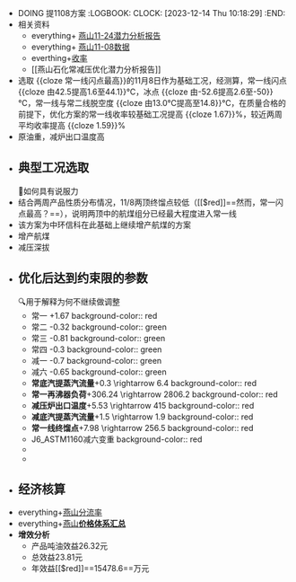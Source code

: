 - DOING 提1108方案
  :LOGBOOK:
  CLOCK: [2023-12-14 Thu 10:18:29]
  :END:
- 相关资料
	- everything+ [燕山11-24潜力分析报告](file:///D:/WeChat/WeChat%20Files/wxid_7f3f2f3fo74k22/FileStorage/File/2023-12/%E7%87%95%E5%B1%B1%E7%9F%B3%E5%8C%96%E5%B8%B8%E5%87%8F%E5%8E%8B%E4%BC%98%E5%8C%96%E6%BD%9C%E5%8A%9B%E5%88%86%E6%9E%90%E6%8A%A5%E5%91%8A11-24.docx)
	- everything+ [燕山11-08数据](file:///D:/WeChat/WeChat%20Files/wxid_7f3f2f3fo74k22/FileStorage/File/2023-12/YanshanResultSummary(2023_11_08_18_58).xlsx)
	- everthing+[收率](es://收率)
	- [[燕山石化常减压优化潜力分析报告]]
- 选取 {{cloze 常一线闪点最高}}的11月8日作为基础工况，经测算，常一线闪点 {{cloze 由42.5提高1.6至44.1}}℃，冰点 {{cloze 由-52.6提高2.6至-50}}℃，常一线与常二线脱空度 {{cloze 由13.0℃提高至14.8}}℃，在质量合格的前提下，优化方案的常一线收率较基础工况提高 {{cloze 1.67}}%，较近两周平均收率提高 {{cloze 1.59}}%
- 原油重，减炉出口温度高
- ## 典型工况选取
  🚩如何具有说服力
- 结合两周产品性质分布情况，11/8两顶终馏点较低（[[$red]]==然而，常一闪点最高？==），说明两顶中的航煤组分已经最大程度进入常一线
- 该方案为中环信科在此基础上继续增产航煤的方案
- 增产航煤
- 减压深拔
- ## 优化后达到约束限的参数
  🔍用于解释为何不继续做调整
	- 常一 +1.67
	  background-color:: red
	- 常二 -0.32
	  background-color:: green
	- 常三 -0.81
	  background-color:: green
	- 常四 -0.3
	  background-color:: green
	- 减一 -0.7
	  background-color:: green
	- 减六 -0.65
	  background-color:: green
	- **常底汽提蒸汽流量**+0.3 \rightarrow 6.4
	  background-color:: red
	- **常一再沸器负荷**+306.24 \rightarrow 2806.2
	  background-color:: red
	- **减压炉出口温度**+5.53 \rightarrow 415
	  background-color:: red
	- **减底汽提蒸汽流量**+1.5 \rightarrow 1.9
	  background-color:: red
	- **常一线终馏点**+7.98 \rightarrow 256.5
	  background-color:: red
	- J6_ASTM1160减六变重
	  background-color:: red
	-
	-
- ## 经济核算
- everything+[燕山分流率](file:///C:/Users/13359/Desktop/%E5%89%AF%E6%9C%ACYanshanResultSummary(%E5%88%86%E6%B5%81%E7%8E%87)(%E9%BB%84%E8%8B%A5%E6%99%A8).xlsx)
- everything+[燕山**价格体系汇总**](file:///C:/Users/13359/Desktop/%E9%BB%84%E8%8B%A5%E6%99%A8-11.08%E4%BB%B7%E6%A0%BC%E4%BD%93%E7%B3%BB%E6%B1%87%E6%80%BB.xlsx)
- **增效分析**
	- 产品吨油效益26.32元
	- 总效益23.81元
	- 年效益[[$red]]==15478.6==万元
